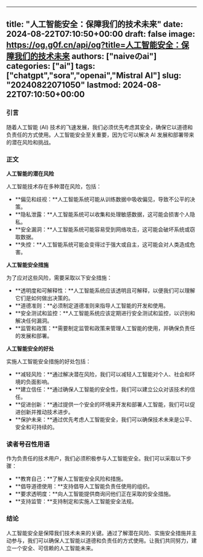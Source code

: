 
---
title: "人工智能安全：保障我们的技术未来"
date: 2024-08-22T07:10:50+00:00
draft: false
image: https://og.g0f.cn/api/og?title=人工智能安全：保障我们的技术未来
authors: ["naiveのai"]
categories: ["ai"]
tags: ["chatgpt","sora","openai","Mistral AI"]
slug: "20240822071050"
lastmod: 2024-08-22T07:10:50+00:00
---
### 引言

随着人工智能 (AI) 技术的飞速发展，我们必须优先考虑其安全，确保它以道德和负责任的方式使用。人工智能安全至关重要，因为它可以解决 AI 发展和部署带来的潜在风险和挑战。

### 正文

**人工智能的潜在风险**

人工智能技术存在多种潜在风险，包括：

- **偏见和歧视：**人工智能系统可能从训练数据中吸收偏见，导致不公平的决策。
- **隐私泄露：**人工智能系统可以收集和处理敏感数据，这可能会损害个人隐私。
- **安全漏洞：**人工智能系统可能容易受到网络攻击，这可能会破坏系统或窃取数据。
- **失控：**人工智能系统可能会变得过于强大或自主，这可能会对人类造成危害。

**人工智能安全措施**

为了应对这些风险，需要采取以下安全措施：

- **透明度和可解释性：**人工智能系统应该透明且可解释，以便我们可以理解它们是如何做出决策的。
- **道德准则：**必须制定道德准则来指导人工智能的开发和使用。
- **安全测试和监控：**人工智能系统应该定期进行安全测试和监控，以识别和解决任何漏洞。
- **监管和政策：**需要制定监管和政策来管理人工智能的使用，并确保负责任的发展和部署。

**人工智能安全的好处**

实施人工智能安全措施的好处包括：

- **减轻风险：**通过解决潜在风险，我们可以减轻人工智能对个人、社会和环境的负面影响。
- **建立信任：**通过确保人工智能的安全性，我们可以建立公众对该技术的信任。
- **促进创新：**通过提供一个安全的环境来开发和部署人工智能，我们可以促进创新并推动技术进步。
- **保护未来：**通过优先考虑人工智能安全，我们可以确保技术未来是公平、安全和可持续的。

### 读者号召性用语

作为负责任的技术用户，我们必须积极参与人工智能安全。我们可以采取以下步骤：

- **教育自己：**了解人工智能安全风险和措施。
- **倡导道德使用：**支持倡导人工智能负责任使用的组织。
- **要求透明度：**向人工智能提供商询问他们正在采取的安全措施。
- **支持监管：**支持制定和实施人工智能安全法规。

### 结论

人工智能安全是保障我们技术未来的关键。通过了解潜在风险、实施安全措施并主动参与，我们可以确保人工智能以道德和负责任的方式使用。让我们共同努力，建立一个安全、可信赖的人工智能未来。